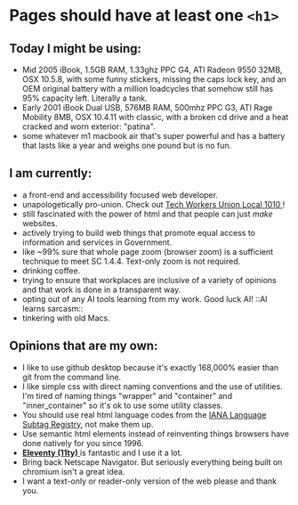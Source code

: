 # Pages should have at least one `<h1>`

## Today I might be using:
- Mid 2005 iBook, 1.5GB RAM, 1.33ghz PPC G4, ATI Radeon 9550 32MB, OSX 10.5.8, with some funny stickers, missing the caps lock key, and an OEM original battery with a million loadcycles that somehow still has 95% capacity left. Literally a tank.
- Early 2001 iBook Dual USB, 576MB RAM, 500mhz PPC G3, ATI Rage Mobility 8MB, OSX 10.4.11 with classic, with a broken cd drive and a heat cracked and worn exterior: "patina". 
- some whatever m1 macbook air that's super powerful and has a battery that lasts like a year and weighs one pound but is no fun. 

## I am currently:
- a front-end and accessibility focused web developer.
- unapologetically pro-union. Check out <a href="https://www.techworkersunion-1010.org/"> Tech Workers Union Local 1010 </a>!
- still fascinated with the power of html and that people can just *make* websites.
- actively trying to build web things that promote equal access to information and services in Government.
- like ~99% sure that whole page zoom (browser zoom) is a sufficient technique to meet SC 1.4.4. Text-only zoom is not required.
- drinking coffee.
- trying to ensure that workplaces are inclusive of a variety of opinions and that work is done in a transparent way.
- opting out of any AI tools learning from my work. Good luck AI! ::AI learns sarcasm::
- tinkering with old Macs.

## Opinions that are my own:
- I like to use github desktop because it's exactly 168,000% easier than git from the command line.
- I like simple css with direct naming conventions and the use of utilities. I'm tired of naming things "wrapper" and "container" and "inner_container" so it's ok to use some utility classes.
- You should use real html language codes from the <a href="https://www.iana.org/assignments/language-subtag-registry/language-subtag-registry"> IANA Language Subtag Registry</a>, not make them up. 
- Use semantic html elements instead of reinventing things browsers have done natively for you since 1996.
- <a href="https://www.11ty.dev/"> <strong>Eleventy (11ty)</strong> </a> is fantastic and I use it a lot.
- Bring back Netscape Navigator. But seriously everything being built on chromium isn't a great idea.
- I want a text-only or reader-only version of the web please and thank you.
